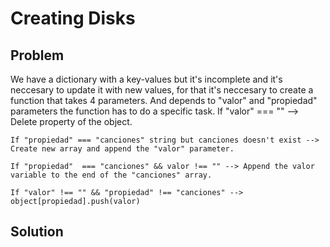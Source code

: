 # Creating Disks

## Problem
We have a dictionary with a key-values but it's incomplete and it's neccesary to update it with new values, for that it's neccesary to create a function that takes 4 parameters. And depends to "valor" and "propiedad" parameters the function has to do a specific task.
    If "valor" === "" --> Delete property of the object. 

    If "propiedad" === "canciones" string but canciones doesn't exist --> Create new array and append the "valor" parameter.

    If "propiedad"  === "canciones" && valor !== "" --> Append the valor variable to the end of the "canciones" array.

    If "valor" !== "" && "propiedad" !== "canciones" --> object[propiedad].push(valor)

## Solution
